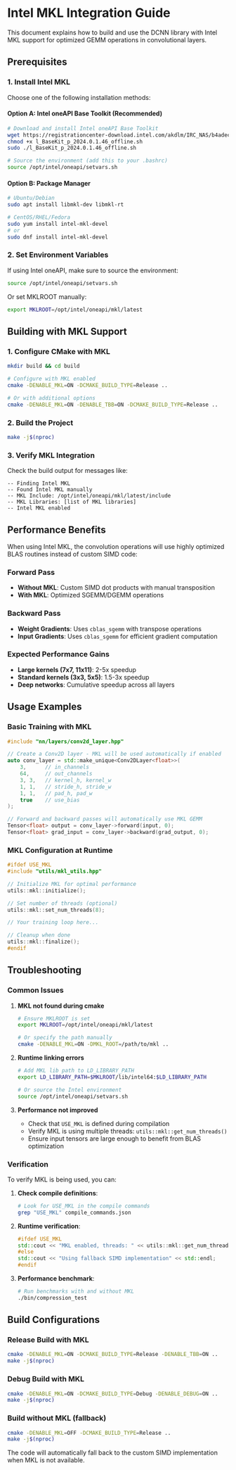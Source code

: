 # Intel MKL Integration Guide

This document explains how to build and use the DCNN library with Intel MKL support for optimized GEMM operations in convolutional layers.

## Prerequisites

### 1. Install Intel MKL

Choose one of the following installation methods:

#### Option A: Intel oneAPI Base Toolkit (Recommended)
```bash
# Download and install Intel oneAPI Base Toolkit
wget https://registrationcenter-download.intel.com/akdlm/IRC_NAS/b4adec4f-e154-40c6-8b48-8c71a71e5821/l_BaseKit_p_2024.0.1.46_offline.sh
chmod +x l_BaseKit_p_2024.0.1.46_offline.sh
sudo ./l_BaseKit_p_2024.0.1.46_offline.sh

# Source the environment (add this to your .bashrc)
source /opt/intel/oneapi/setvars.sh
```

#### Option B: Package Manager
```bash
# Ubuntu/Debian
sudo apt install libmkl-dev libmkl-rt

# CentOS/RHEL/Fedora
sudo yum install intel-mkl-devel
# or
sudo dnf install intel-mkl-devel
```

### 2. Set Environment Variables

If using Intel oneAPI, make sure to source the environment:
```bash
source /opt/intel/oneapi/setvars.sh
```

Or set MKLROOT manually:
```bash
export MKLROOT=/opt/intel/oneapi/mkl/latest
```

## Building with MKL Support

### 1. Configure CMake with MKL
```bash
mkdir build && cd build

# Configure with MKL enabled
cmake -DENABLE_MKL=ON -DCMAKE_BUILD_TYPE=Release ..

# Or with additional options
cmake -DENABLE_MKL=ON -DENABLE_TBB=ON -DCMAKE_BUILD_TYPE=Release ..
```

### 2. Build the Project
```bash
make -j$(nproc)
```

### 3. Verify MKL Integration
Check the build output for messages like:
```
-- Finding Intel MKL
-- Found Intel MKL manually
-- MKL Include: /opt/intel/oneapi/mkl/latest/include
-- MKL Libraries: [list of MKL libraries]
-- Intel MKL enabled
```

## Performance Benefits

When using Intel MKL, the convolution operations will use highly optimized BLAS routines instead of custom SIMD code:

### Forward Pass
- **Without MKL**: Custom SIMD dot products with manual transposition
- **With MKL**: Optimized SGEMM/DGEMM operations

### Backward Pass
- **Weight Gradients**: Uses `cblas_sgemm` with transpose operations
- **Input Gradients**: Uses `cblas_sgemm` for efficient gradient computation

### Expected Performance Gains
- **Large kernels (7x7, 11x11)**: 2-5x speedup
- **Standard kernels (3x3, 5x5)**: 1.5-3x speedup
- **Deep networks**: Cumulative speedup across all layers

## Usage Examples

### Basic Training with MKL
```cpp
#include "nn/layers/conv2d_layer.hpp"

// Create a Conv2D layer - MKL will be used automatically if enabled
auto conv_layer = std::make_unique<Conv2DLayer<float>>(
    3,      // in_channels
    64,     // out_channels
    3, 3,   // kernel_h, kernel_w
    1, 1,   // stride_h, stride_w
    1, 1,   // pad_h, pad_w
    true    // use_bias
);

// Forward and backward passes will automatically use MKL GEMM
Tensor<float> output = conv_layer->forward(input, 0);
Tensor<float> grad_input = conv_layer->backward(grad_output, 0);
```

### MKL Configuration at Runtime
```cpp
#ifdef USE_MKL
#include "utils/mkl_utils.hpp"

// Initialize MKL for optimal performance
utils::mkl::initialize();

// Set number of threads (optional)
utils::mkl::set_num_threads(8);

// Your training loop here...

// Cleanup when done
utils::mkl::finalize();
#endif
```

## Troubleshooting

### Common Issues

1. **MKL not found during cmake**
   ```bash
   # Ensure MKLROOT is set
   export MKLROOT=/opt/intel/oneapi/mkl/latest
   
   # Or specify the path manually
   cmake -DENABLE_MKL=ON -DMKL_ROOT=/path/to/mkl ..
   ```

2. **Runtime linking errors**
   ```bash
   # Add MKL lib path to LD_LIBRARY_PATH
   export LD_LIBRARY_PATH=$MKLROOT/lib/intel64:$LD_LIBRARY_PATH
   
   # Or source the Intel environment
   source /opt/intel/oneapi/setvars.sh
   ```

3. **Performance not improved**
   - Check that `USE_MKL` is defined during compilation
   - Verify MKL is using multiple threads: `utils::mkl::get_num_threads()`
   - Ensure input tensors are large enough to benefit from BLAS optimization

### Verification

To verify MKL is being used, you can:

1. **Check compile definitions**:
   ```bash
   # Look for USE_MKL in the compile commands
   grep "USE_MKL" compile_commands.json
   ```

2. **Runtime verification**:
   ```cpp
   #ifdef USE_MKL
   std::cout << "MKL enabled, threads: " << utils::mkl::get_num_threads() << std::endl;
   #else
   std::cout << "Using fallback SIMD implementation" << std::endl;
   #endif
   ```

3. **Performance benchmark**:
   ```bash
   # Run benchmarks with and without MKL
   ./bin/compression_test
   ```

## Build Configurations

### Release Build with MKL
```bash
cmake -DENABLE_MKL=ON -DCMAKE_BUILD_TYPE=Release -DENABLE_TBB=ON ..
make -j$(nproc)
```

### Debug Build with MKL
```bash
cmake -DENABLE_MKL=ON -DCMAKE_BUILD_TYPE=Debug -DENABLE_DEBUG=ON ..
make -j$(nproc)
```

### Build without MKL (fallback)
```bash
cmake -DENABLE_MKL=OFF -DCMAKE_BUILD_TYPE=Release ..
make -j$(nproc)
```

The code will automatically fall back to the custom SIMD implementation when MKL is not available.